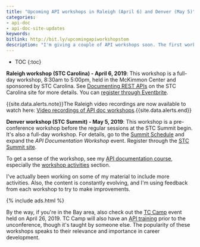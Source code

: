```yaml
---
title: "Upcoming API workshops in Raleigh (April 6) and Denver (May 5)"
categories:
- api-doc
- api-doc-site-updates
keywords:
bitlink: http://bit.ly/upcomingapiworkshopstom
description: "I'm giving a couple of API workshops soon. The first workshop is April 6, 2019, in Raleigh, North Carolina, offered through STC Carolina. The second workshop is in Denver on May 5, as a pre-conference workshop before the STC Summit. "
---
```


* TOC
{:toc}

**Raleigh workshop (STC Carolina) - April 6, 2019**: This workshop is a full-day workshop, 8:30am to 5:00pm, held in the McKimmon Center and sponsored by STC Carolina. See [Documenting REST APIs](https://www.stc-carolina.org/events/documenting-rest-apis/) on the STC Carolina site for more details. You can [register through Eventbrite](https://www.eventbrite.com/e/documenting-rest-apis-tickets-55675973335?ref=elink).

{{site.data.alerts.note}}The Raleigh video recordings are now available to watch here: <a href="https://idratherbewriting.com/learnapidoc/docapis_course_videos.html">Video recordings of API doc workshops</a>.{{site.data.alerts.end}}

**Denver workshop (STC Summit) - May 5, 2019**: This workshop is a pre-conference workshop before the regular sessions at the STC Summit begin. It's also a full-day workshop. For details, go to the [Summit Schedule](https://summit.stc.org/schedule/) and expand the *API Documentation Workshop* event. Register through the [STC Summit site](https://summit.stc.org/).

To get a sense of the workshop, see my [API documentation course](https://idratherbewriting.com/learnapidoc/), especially the [workshop activities](https://idratherbewriting.com/learnapidoc/docapis_workshop_activities.html) section.

I've actually been working on some of my material to include more activities. Also, the content is constantly evolving, and I'm using feedback from each workshop to try to make improvements.

{% include ads.html %}

By the way, if you're in the Bay area, also check out the [TC Camp](https://www.tccamp.org) event held on April 26, 2019. TC Camp will also have an [API training](https://www.tccamp.org/2019/03/api-workshop-tccamp-2019/) prior to the unconference, though it's taught by someone else. The popularity of these workshops speaks to their relevance and importance in career development.
